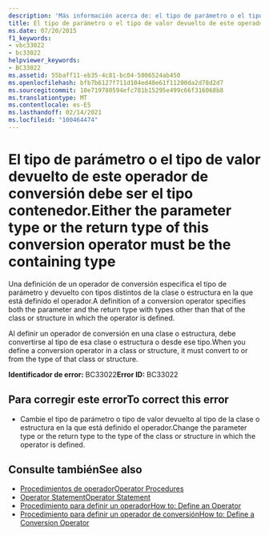 ```yaml
---
description: 'Más información acerca de: el tipo de parámetro o el tipo de valor devuelto de este operador de conversión debe ser el tipo contenedor.'
title: El tipo de parámetro o el tipo de valor devuelto de este operador de conversión debe ser el tipo contenedor.
ms.date: 07/20/2015
f1_keywords:
- vbc33022
- bc33022
helpviewer_keywords:
- BC33022
ms.assetid: 55baff11-eb35-4c81-bc04-5006524ab450
ms.openlocfilehash: bfb7b6127f711d104ed40e61f11200da2d78d2d7
ms.sourcegitcommit: 10e719780594efc781b15295e499c66f316068b8
ms.translationtype: MT
ms.contentlocale: es-ES
ms.lasthandoff: 02/14/2021
ms.locfileid: "100464474"
---
```

# <a name="either-the-parameter-type-or-the-return-type-of-this-conversion-operator-must-be-the-containing-type"></a><span data-ttu-id="64b71-103">El tipo de parámetro o el tipo de valor devuelto de este operador de conversión debe ser el tipo contenedor.</span><span class="sxs-lookup"><span data-stu-id="64b71-103">Either the parameter type or the return type of this conversion operator must be the containing type</span></span>

<span data-ttu-id="64b71-104">Una definición de un operador de conversión especifica el tipo de parámetro y devuelto con tipos distintos de la clase o estructura en la que está definido el operador.</span><span class="sxs-lookup"><span data-stu-id="64b71-104">A definition of a conversion operator specifies both the parameter and the return type with types other than that of the class or structure in which the operator is defined.</span></span>  
  
 <span data-ttu-id="64b71-105">Al definir un operador de conversión en una clase o estructura, debe convertirse al tipo de esa clase o estructura o desde ese tipo.</span><span class="sxs-lookup"><span data-stu-id="64b71-105">When you define a conversion operator in a class or structure, it must convert to or from the type of that class or structure.</span></span>  
  
 <span data-ttu-id="64b71-106">**Identificador de error:** BC33022</span><span class="sxs-lookup"><span data-stu-id="64b71-106">**Error ID:** BC33022</span></span>  
  
## <a name="to-correct-this-error"></a><span data-ttu-id="64b71-107">Para corregir este error</span><span class="sxs-lookup"><span data-stu-id="64b71-107">To correct this error</span></span>  
  
- <span data-ttu-id="64b71-108">Cambie el tipo de parámetro o tipo de valor devuelto al tipo de la clase o estructura en la que está definido el operador.</span><span class="sxs-lookup"><span data-stu-id="64b71-108">Change the parameter type or the return type to the type of the class or structure in which the operator is defined.</span></span>  
  
## <a name="see-also"></a><span data-ttu-id="64b71-109">Consulte también</span><span class="sxs-lookup"><span data-stu-id="64b71-109">See also</span></span>

- [<span data-ttu-id="64b71-110">Procedimientos de operador</span><span class="sxs-lookup"><span data-stu-id="64b71-110">Operator Procedures</span></span>](../programming-guide/language-features/procedures/operator-procedures.md)
- [<span data-ttu-id="64b71-111">Operator Statement</span><span class="sxs-lookup"><span data-stu-id="64b71-111">Operator Statement</span></span>](../language-reference/statements/operator-statement.md)
- [<span data-ttu-id="64b71-112">Procedimiento para definir un operador</span><span class="sxs-lookup"><span data-stu-id="64b71-112">How to: Define an Operator</span></span>](../programming-guide/language-features/procedures/how-to-define-an-operator.md)
- [<span data-ttu-id="64b71-113">Procedimiento para definir un operador de conversión</span><span class="sxs-lookup"><span data-stu-id="64b71-113">How to: Define a Conversion Operator</span></span>](../programming-guide/language-features/procedures/how-to-define-a-conversion-operator.md)

